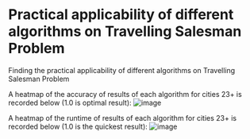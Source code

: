 # Practical applicability of different algorithms on Travelling Salesman Problem
Finding the practical applicability of different algorithms on Travelling Salesman Problem

A heatmap of the accuracy of results of each algorithm for cities 23+ is recorded below (1.0 is optimal result):
![image](https://github.com/user-attachments/assets/43f1fa78-ab7e-4ba5-b427-095267ce62fd)

A heatmap of the runtime of results of each algorithm for cities 23+ is recorded below (1.0 is the quickest result):
![image](https://github.com/user-attachments/assets/3399b4f3-697b-4ef2-a100-604e06c0cdb5)
